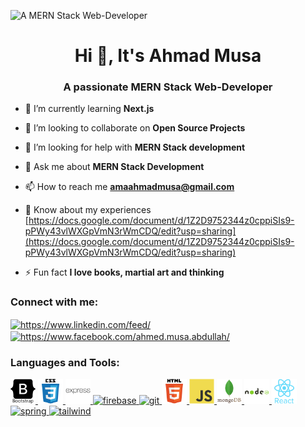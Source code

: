 ![A MERN Stack Web-Developer](https://scontent.fdac27-2.fna.fbcdn.net/v/t39.30808-6/250685118_4432500053510941_5288337844425171626_n.jpg?stp=dst-jpg_s960x960&_nc_cat=106&ccb=1-7&_nc_sid=e3f864&_nc_eui2=AeH3Bxf1fiQ-6bTZw0YAf2rjCg2JbL4hLy4KDYlsviEvLiU9PGmgjrpNZaiLYT6HfaRx9_P1MPKYiXjUUVl-PH9M&_nc_ohc=WZTtjlcmuQ8AX-M8xEE&_nc_ht=scontent.fdac27-2.fna&oh=00_AfCtMOojq_kBPq9C1b0tSXadTT83k8i4EAN27IfMVENwvQ&oe=638EFC3E)

<h1 align="center">Hi 👋, It's Ahmad Musa</h1>
<h3 align="center">A passionate MERN Stack Web-Developer</h3>

- 🌱 I’m currently learning **Next.js**

- 👯 I’m looking to collaborate on **Open Source Projects**

- 🤝 I’m looking for help with **MERN Stack development**

- 💬 Ask me about **MERN Stack Development**

- 📫 How to reach me **amaahmadmusa@gmail.com**

- 📄 Know about my experiences [https://docs.google.com/document/d/1Z2D9752344z0cppiSIs9-pPWy43vlWXGpVmN3rWmCDQ/edit?usp=sharing](https://docs.google.com/document/d/1Z2D9752344z0cppiSIs9-pPWy43vlWXGpVmN3rWmCDQ/edit?usp=sharing)

- ⚡ Fun fact **I love books, martial art and thinking**

<h3 align="left">Connect with me:</h3>
<p align="left">
<a href="https://linkedin.com/in/https://www.linkedin.com/feed/" target="blank"><img align="center" src="https://raw.githubusercontent.com/rahuldkjain/github-profile-readme-generator/master/src/images/icons/Social/linked-in-alt.svg" alt="https://www.linkedin.com/feed/" height="30" width="40" /></a>
<a href="https://fb.com/https://www.facebook.com/ahmed.musa.abdullah/" target="blank"><img align="center" src="https://raw.githubusercontent.com/rahuldkjain/github-profile-readme-generator/master/src/images/icons/Social/facebook.svg" alt="https://www.facebook.com/ahmed.musa.abdullah/" height="30" width="40" /></a>
</p>

<h3 align="left">Languages and Tools:</h3>
<p align="left"> <a href="https://getbootstrap.com" target="_blank" rel="noreferrer"> <img src="https://raw.githubusercontent.com/devicons/devicon/master/icons/bootstrap/bootstrap-plain-wordmark.svg" alt="bootstrap" width="40" height="40"/> </a> <a href="https://www.w3schools.com/css/" target="_blank" rel="noreferrer"> <img src="https://raw.githubusercontent.com/devicons/devicon/master/icons/css3/css3-original-wordmark.svg" alt="css3" width="40" height="40"/> </a> <a href="https://expressjs.com" target="_blank" rel="noreferrer"> <img src="https://raw.githubusercontent.com/devicons/devicon/master/icons/express/express-original-wordmark.svg" alt="express" width="40" height="40"/> </a> <a href="https://firebase.google.com/" target="_blank" rel="noreferrer"> <img src="https://www.vectorlogo.zone/logos/firebase/firebase-icon.svg" alt="firebase" width="40" height="40"/> </a> <a href="https://git-scm.com/" target="_blank" rel="noreferrer"> <img src="https://www.vectorlogo.zone/logos/git-scm/git-scm-icon.svg" alt="git" width="40" height="40"/> </a> <a href="https://www.w3.org/html/" target="_blank" rel="noreferrer"> <img src="https://raw.githubusercontent.com/devicons/devicon/master/icons/html5/html5-original-wordmark.svg" alt="html5" width="40" height="40"/> </a> <a href="https://developer.mozilla.org/en-US/docs/Web/JavaScript" target="_blank" rel="noreferrer"> <img src="https://raw.githubusercontent.com/devicons/devicon/master/icons/javascript/javascript-original.svg" alt="javascript" width="40" height="40"/> </a> <a href="https://www.mongodb.com/" target="_blank" rel="noreferrer"> <img src="https://raw.githubusercontent.com/devicons/devicon/master/icons/mongodb/mongodb-original-wordmark.svg" alt="mongodb" width="40" height="40"/> </a> <a href="https://nodejs.org" target="_blank" rel="noreferrer"> <img src="https://raw.githubusercontent.com/devicons/devicon/master/icons/nodejs/nodejs-original-wordmark.svg" alt="nodejs" width="40" height="40"/> </a> <a href="https://reactjs.org/" target="_blank" rel="noreferrer"> <img src="https://raw.githubusercontent.com/devicons/devicon/master/icons/react/react-original-wordmark.svg" alt="react" width="40" height="40"/> </a> <a href="https://spring.io/" target="_blank" rel="noreferrer"> <img src="https://www.vectorlogo.zone/logos/springio/springio-icon.svg" alt="spring" width="40" height="40"/> </a> <a href="https://tailwindcss.com/" target="_blank" rel="noreferrer"> <img src="https://www.vectorlogo.zone/logos/tailwindcss/tailwindcss-icon.svg" alt="tailwind" width="40" height="40"/> </a> </p>
